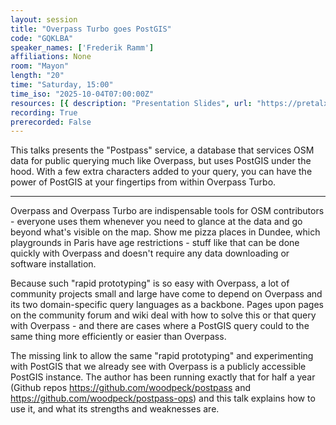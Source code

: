 ```yaml
---
layout: session
title: "Overpass Turbo goes PostGIS"
code: "GQKLBA"
speaker_names: ['Frederik Ramm']
affiliations: None
room: "Mayon"
length: "20"
time: "Saturday, 15:00"
time_iso: "2025-10-04T07:00:00Z"
resources: [{ description: "Presentation Slides", url: "https://pretalx.com/media/sotm2025/submissions/GQKLBA/resources/postpass_31WD5H8.pdf" }]
recording: True
prerecorded: False
---
```


This talks presents the &#34;Postpass&#34; service, a database that services OSM data for public querying much like Overpass, but uses PostGIS under the hood. With a few extra characters added to your query, you can have the power of PostGIS at your fingertips from within Overpass Turbo.

<hr>

Overpass and Overpass Turbo are indispensable tools for OSM contributors - everyone uses them whenever you need to glance at the data and go beyond what's visible on the map. Show me pizza places in Dundee, which playgrounds in Paris have age restrictions - stuff like that can be done quickly with Overpass and doesn't require any data downloading or software installation.

Because such &#34;rapid prototyping&#34; is so easy with Overpass, a lot of community projects small and large have come to depend on Overpass and its two domain-specific query languages as a backbone. Pages upon pages on the community forum and wiki deal with how to solve this or that query with Overpass - and there are cases where a PostGIS query could to the same thing more efficiently or easier than Overpass. 

The missing link to allow the same &#34;rapid prototyping&#34; and experimenting with PostGIS that we already see with Overpass is a publicly accessible PostGIS instance. The author has been running exactly that for half a year (Github repos https://github.com/woodpeck/postpass and https://github.com/woodpeck/postpass-ops) and this talk explains how to use it, and what its strengths and weaknesses are.

